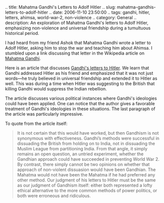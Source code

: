 .. title: Mahatma Gandhi's Letters to Adolf Hitler
.. slug: mahatma-gandhis-letters-to-adolf-hitler
.. date: 2006-11-10 23:50:00
.. tags: gandhi, hitler, letters, ahimsa, world-war-2, non-violence
.. category: General
.. description: An exploration of Mahatma Gandhi's letters to Adolf Hitler, emphasizing non-violence and universal friendship during a tumultuous historical period.

I had heard from my friend Ashok that Mahatma Gandhi wrote a letter to Adolf
Hitler, asking him to stop the war and teaching him about Ahimsa. I stumbled
upon a link discussing that letter in the Wikipedia article on [Mahatma
Gandhi](http://en.wikipedia.org/wiki/Mahatma_Gandhi).

Here is an article that discusses [Gandhi's letters to Hitler](http://koenraadelst.bharatvani.org/articles/fascism/gandhihitler.html).
We learn that Gandhi addressed Hitler as his friend and emphasized that it was
not just words—he truly believed in universal friendship and extended it to
Hitler as well. This was during a time when Hitler was suggesting to the British
that killing Gandhi would suppress the Indian rebellion.

The article discusses various political instances where Gandhi's ideologies
could have been applied. One can notice that the author gives a favorable
treatment of Gandhi's ideologies in these situations. The last paragraph of the
article was particularly impressive.

To quote from the article itself:

> It is not certain that this would have worked, but then Gandhism is not
synonymous with effectiveness. Gandhi’s methods were successful in dissuading
the British from holding on to India, not in dissuading the Muslim League from
partitioning India. From that angle, it simply remains an open question, an
untried experiment, whether the Gandhian approach could have succeeded in
preventing World War 2. By contrast, there simply cannot be two opinions on
whether that approach of non-violent dissuasion would have been Gandhian. The
Mahatma would not have been the Mahatma if he had preferred any other method.
Our judgment of his letters to Hitler must be the same as our judgment of
Gandhism itself: either both represented a lofty ethical alternative to the more
common methods of power politics, or both were erroneous and ridiculous.
